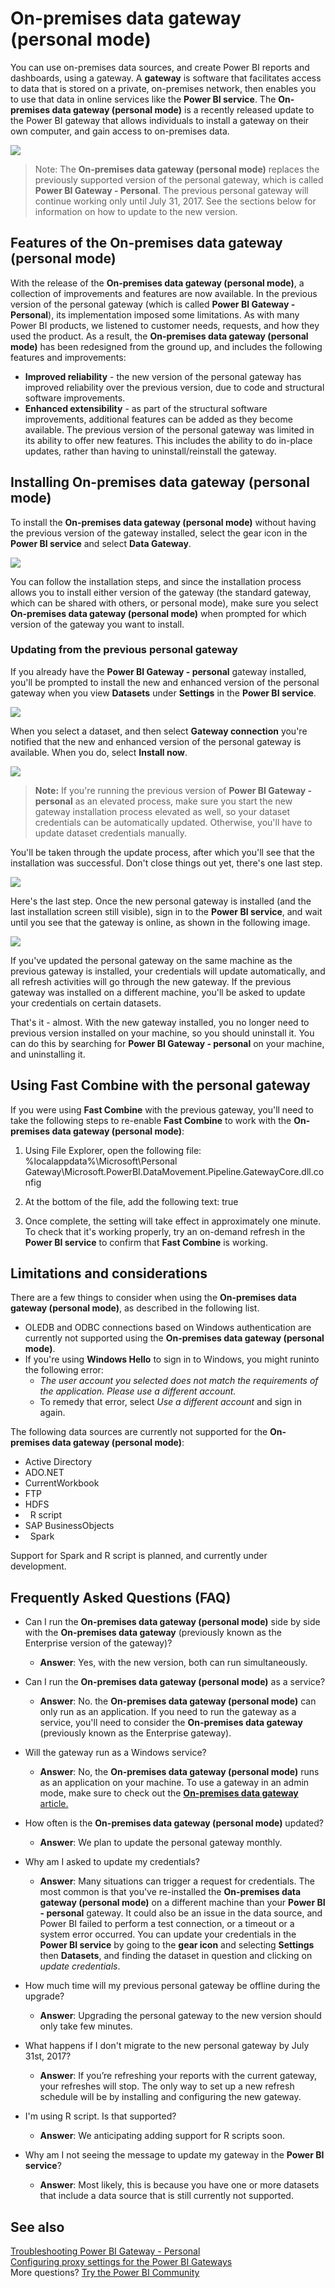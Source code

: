 <properties
   pageTitle="On-premises data gateway (personal mode)"
   description="Data gateway for Power BI that individuals can use for connecting to on-premises data"
   services="powerbi"
   documentationCenter=""
   authors="davidiseminger"
   manager="erikre"
   backup=""
   editor=""
   tags=""
   qualityFocus="no"
   qualityDate=""/>

<tags
   ms.service="powerbi"
   ms.devlang="NA"
   ms.topic="article"
   ms.tgt_pltfrm="NA"
   ms.workload="powerbi"
   ms.date="06/01/2017"
   ms.author="davidi"/>

# On-premises data gateway (personal mode)

You can use on-premises data sources, and create Power BI reports and dashboards, using a gateway. A **gateway** is software that facilitates access to data that is stored on a private, on-premises network, then enables you to use that data in online services like the **Power BI service**. The **On-premises data gateway (personal mode)** is a recently released update to the Power BI gateway that allows individuals to install a gateway on their own computer, and gain access to on-premises data.

![](media/powerbi-gateway-personal-mode/gateway-personal-mode_01.png)

> Note: The **On-premises data gateway (personal mode)** replaces the previously supported version of the personal gateway, which is called **Power BI Gateway - Personal**. The previous personal gateway will continue working only until July 31, 2017. See the sections below for information on how to update to the new version.


## Features of the On-premises data gateway (personal mode)

With the release of the **On-premises data gateway (personal mode)**, a collection of improvements and features are now available. In the previous version of the personal gateway (which is called **Power BI Gateway - Personal**), its implementation imposed some limitations. As with many Power BI products, we listened to customer needs, requests, and how they used the product. As a result, the **On-premises data gateway (personal mode)** has been redesigned from the ground up, and includes the following features and improvements:

-   **Improved reliability** - the new version of the personal gateway has improved reliability over the previous version, due to code and structural software improvements.
-   **Enhanced extensibility** - as part of the structural software improvements, additional features can be added as they become available. The previous version of the personal gateway was limited in its ability to offer new features. This includes the ability to do in-place updates, rather than having to uninstall/reinstall the gateway.


## Installing On-premises data gateway (personal mode)

To install the  **On-premises data gateway (personal mode)** without having the previous version of the gateway installed, select the gear icon in the **Power BI service** and select **Data Gateway**.

![](media/powerbi-gateway-personal-mode/gateway-personal-mode_02.png)

You can follow the installation steps, and since the installation process allows you to install either version of the gateway (the standard gateway, which can be shared with others, or personal mode), make sure you select **On-premises data gateway (personal mode)** when prompted for which version of the gateway you want to install.

### Updating from the previous personal gateway

If you already have the **Power BI Gateway - personal** gateway installed, you'll be prompted to install the new and enhanced version of the personal gateway when you view **Datasets** under **Settings** in the **Power BI service**.

![](media/powerbi-gateway-personal-mode/gateway-personal-mode_03.png)

When you select a dataset, and then select **Gateway connection** you're notified that the new and enhanced version of the personal gateway is available. When you do, select **Install now**.

![](media/powerbi-gateway-personal-mode/gateway-personal-mode_04.png)

> **Note:** If you're running the previous version of **Power BI Gateway - personal** as an elevated process, make sure you start the new gateway installation process elevated as well, so your dataset credentials can be automatically updated. Otherwise, you'll have to update dataset credentials manually.

You'll be taken through the update process, after which you'll see that the installation was successful. Don't close things out yet, there's one last step.

![](media/powerbi-gateway-personal-mode/gateway-personal-mode_05.png)

Here's the last step. Once the new personal gateway is installed (and the last installation screen still visible), sign in to the **Power BI service**, and wait until you see that the gateway is online, as shown in the following image.

![](media/powerbi-gateway-personal-mode/gateway-personal-mode_06.png)

If you've updated the personal gateway on the same machine as the previous gateway is installed, your credentials will update automatically, and all refresh activities will go through the new gateway. If the previous gateway was installed on a different machine, you'll be asked to update your credentials on certain datasets.

That's it - almost. With the new gateway installed, you no longer need to previous version installed on your machine, so you should uninstall it. You can do this by searching for **Power BI Gateway - personal** on your machine, and uninstalling it.

## Using Fast Combine with the personal gateway

If you were using **Fast Combine** with the previous gateway, you'll need to take the following steps to re-enable **Fast Combine** to work with the **On-premises data gateway (personal mode)**:

1.  Using File Explorer, open the following file:
        %localappdata%\Microsoft\Personal Gateway\Microsoft.PowerBI.DataMovement.Pipeline.GatewayCore.dll.config

2.  At the bottom of the file, add the following text:
            <setting name="EnableFastCombine" serializeAs="String">
            <value>true</value>​
            </setting>

3.  Once complete, the setting will take effect in approximately one minute. To check that it's working properly, try an on-demand refresh in the **Power BI service** to confirm that **Fast Combine** is working.

## Limitations and considerations

There are a few things to consider when using the **On-premises data gateway (personal mode)**, as described in the following list.

-   OLEDB and ODBC connections based on Windows authentication are currently not supported using the **On-premises data gateway (personal mode)**.
-   If you're using **Windows Hello** to sign in to Windows, you might runinto the following error: 
    -   *The user account you selected does not match the requirements of the application. Please use a different account.*
    -   To remedy that error, select *Use a different account* and sign in again. 

The following data sources are currently not supported for the **On-premises data gateway (personal mode)**:

-   Active Directory
-   ADO.NET 
-   CurrentWorkbook
-   FTP
-   HDFS
-   R script
-   SAP BusinessObjects         
-   Spark

Support for Spark and R script is planned, and currently under development.

## Frequently Asked Questions (FAQ)

-   Can I run the **On-premises data gateway (personal mode)** side by side with the **On-premises data gateway** (previously known as the Enterprise version of the gateway)?
    -   **Answer**: Yes, with the new version, both can run simultaneously.

-   Can I run the **On-premises data gateway (personal mode)** as a service?
    -   **Answer**: No. the **On-premises data gateway (personal mode)** can only run as an application. If you need to run the gateway as a service, you'll need to consider the **On-premises data gateway​** (previously known as the Enterprise gateway).

-   Will the gateway run as a Windows service?
    -   **Answer**: No, the **On-premises data gateway (personal mode)** runs as an application on your machine. To use a gateway in an admin mode, make sure to check out the [**On-premises data gateway** article.](powerbi-gateway-onprem.md)

-   How often is the **On-premises data gateway (personal mode)** updated?
    -   **Answer**: We plan to update the personal gateway monthly.

-   Why am I asked to update my credentials?
    -   **Answer**: Many situations can trigger a request for credentials. The most common is that you've re-installed the **On-premises data gateway (personal mode)** on a different machine than your **Power BI - personal** gateway. It could also be an issue in the data source, and Power BI failed to perform a test connection, or a timeout or a system error occurred. You can update your credentials in the **Power BI service** by going to the **gear icon** and selecting **Settings** then **Datasets**, and finding the dataset in question and clicking on *update credentials*.

-   How much time will my previous personal gateway be offline during the upgrade?
    -   **Answer**: Upgrading the personal gateway to the new version should only take few minutes. 

-   What happens if I don't migrate to the new personal gateway by July 31st, 2017?
    -   **Answer**: If you’re refreshing your reports with the current gateway, your refreshes will stop. The only way to set up a new refresh schedule will be by installing and configuring the new gateway.

-   I'm using R script. Is that supported?
    -   **Answer**: We anticipating adding support for R scripts soon.​

-   Why am I not seeing the message to update my gateway in the **Power BI service**?
    -   **Answer**: Most likely, this is because you have one or more datasets that include a data source that is still currently not supported.


## See also

[Troubleshooting Power BI Gateway - Personal](powerbi-admin-troubleshooting-power-bi-personal-gateway.md)  
[Configuring proxy settings for the Power BI Gateways](powerbi-gateway-proxy.md)  
More questions? [Try the Power BI Community](http://community.powerbi.com/)
